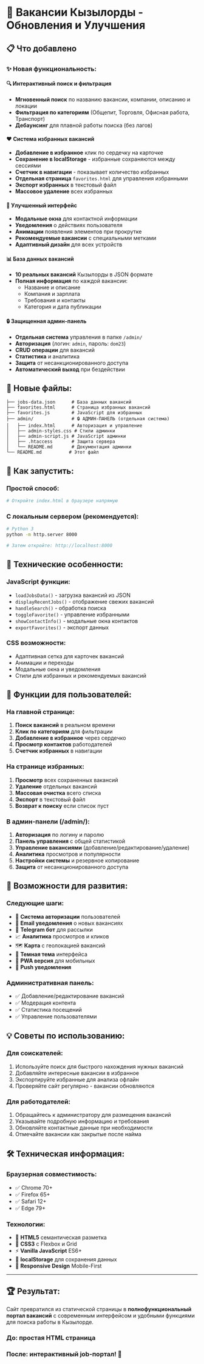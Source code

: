 # 🚀 Вакансии Кызылорды - Обновления и Улучшения

## 📋 Что добавлено

### ✨ **Новая функциональность:**

#### 🔍 **Интерактивный поиск и фильтрация**
- **Мгновенный поиск** по названию вакансии, компании, описанию и локации
- **Фильтрация по категориям** (Общепит, Торговля, Офисная работа, Транспорт)
- **Дебаунсинг** для плавной работы поиска (без лагов)

#### ❤️ **Система избранных вакансий**
- **Добавление в избранное** клик по сердечку на карточке
- **Сохранение в localStorage** - избранные сохраняются между сессиями
- **Счетчик в навигации** - показывает количество избранных
- **Отдельная страница** `favorites.html` для управления избранными
- **Экспорт избранных** в текстовый файл
- **Массовое удаление** всех избранных

#### 🎨 **Улучшенный интерфейс**
- **Модальные окна** для контактной информации
- **Уведомления** о действиях пользователя
- **Анимации** появления элементов при прокрутке
- **Рекомендуемые вакансии** с специальными метками
- **Адаптивный дизайн** для всех устройств

#### 📊 **База данных вакансий**
- **10 реальных вакансий** Кызылорды в JSON формате
- **Полная информация** по каждой вакансии:
  - Название и описание
  - Компания и зарплата
  - Требования и контакты
  - Категория и дата публикации

#### 🔒 **Защищенная админ-панель**
- **Отдельная система** управления в папке `/admin/`
- **Авторизация** (логин: `admin`, пароль: `dom23`)
- **CRUD операции** для вакансий
- **Статистика** и аналитика
- **Защита** от несанкционированного доступа
- **Автоматический выход** при бездействии

## 📁 **Новые файлы:**

```
├── jobs-data.json      # База данных вакансий
├── favorites.html      # Страница избранных вакансий
├── favorites.js        # JavaScript для избранных
├── admin/              # 🔒 АДМИН-ПАНЕЛЬ (отдельная система)
│   ├── index.html      # Авторизация и управление
│   ├── admin-styles.css # Стили админки
│   ├── admin-script.js # JavaScript админки
│   ├── .htaccess       # Защита сервера
│   └── README.md       # Документация админки
└── README.md          # Этот файл
```

## 🚀 **Как запустить:**

### Простой способ:
```bash
# Откройте index.html в браузере напрямую
```

### С локальным сервером (рекомендуется):
```bash
# Python 3
python -m http.server 8000

# Затем откройте: http://localhost:8000
```

## 🔧 **Технические особенности:**

### JavaScript функции:
- `loadJobsData()` - загрузка вакансий из JSON
- `displayRecentJobs()` - отображение свежих вакансий
- `handleSearch()` - обработка поиска
- `toggleFavorite()` - управление избранными
- `showContactInfo()` - модальные окна контактов
- `exportFavorites()` - экспорт данных

### CSS возможности:
- Адаптивная сетка для карточек вакансий
- Анимации и переходы
- Модальные окна и уведомления
- Стили для избранных и рекомендуемых вакансий

## 📱 **Функции для пользователей:**

### На главной странице:
1. **Поиск вакансий** в реальном времени
2. **Клик по категориям** для фильтрации
3. **Добавление в избранное** через сердечко
4. **Просмотр контактов** работодателей
5. **Счетчик избранных** в навигации

### На странице избранных:
1. **Просмотр** всех сохраненных вакансий
2. **Удаление** отдельных вакансий
3. **Массовая очистка** всего списка
4. **Экспорт** в текстовый файл
5. **Возврат к поиску** если список пуст

### В админ-панели (/admin/):
1. **Авторизация** по логину и паролю
2. **Панель управления** с общей статистикой
3. **Управление вакансиями** (добавление/редактирование/удаление)
4. **Аналитика** просмотров и популярности
5. **Настройки системы** и резервное копирование
6. **Защита** от несанкционированного доступа

## 🎯 **Возможности для развития:**

### Следующие шаги:
- 🔐 **Система авторизации** пользователей
- 📧 **Email уведомления** о новых вакансиях
- 🤖 **Telegram бот** для рассылки
- 📈 **Аналитика** просмотров и кликов
- 🗺️ **Карта** с геолокацией вакансий
- 🌙 **Темная тема** интерфейса
- 📱 **PWA версия** для мобильных
- 🔔 **Push уведомления**

### Административная панель:
- ✅ Добавление/редактирование вакансий
- ✅ Модерация контента
- ✅ Статистика посещений
- ✅ Управление пользователями

## 💡 **Советы по использованию:**

### Для соискателей:
1. Используйте поиск для быстрого нахождения нужных вакансий
2. Добавляйте интересные вакансии в избранное
3. Экспортируйте избранные для анализа офлайн
4. Проверяйте сайт регулярно - вакансии обновляются

### Для работодателей:
1. Обращайтесь к администратору для размещения вакансий
2. Указывайте подробную информацию и требования
3. Обновляйте контактные данные при необходимости
4. Отмечайте вакансии как закрытые после найма

## 🛠️ **Техническая информация:**

### Браузерная совместимость:
- ✅ Chrome 70+
- ✅ Firefox 65+
- ✅ Safari 12+
- ✅ Edge 79+

### Технологии:
- 📄 **HTML5** семантическая разметка
- 🎨 **CSS3** с Flexbox и Grid
- ⚡ **Vanilla JavaScript** ES6+
- 💾 **localStorage** для сохранения данных
- 📱 **Responsive Design** Mobile-First

---

## 🏆 **Результат:**

Сайт превратился из статической страницы в **полнофункциональный портал вакансий** с современным интерфейсом и удобными функциями для поиска работы в Кызылорде.

### До: простая HTML страница
### После: интерактивный job-портал! 🎉 
